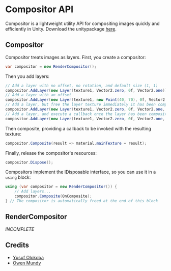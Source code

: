 # Compositor API
Compositor is a lightweight utility API for compositing images quickly and efficiently in Unity.
Download the unitypackage [here](https://www.dropbox.com/s/qa8fhvkyo3gmrot/Compositor1.0b1.unitypackage?dl=1).

## Compositor
Compositor treats images as layers. First, you create a compositor:
```csharp
var compositor = new RenderCompositor();
```
Then you add layers:
```csharp
// Add a layer with no offset, no rotation, and default size (1, 1)
compositor.AddLayer(new Layer(texture1, Vector2.zero, 0f, Vector2.one));
// Add a layer with an offset
compositor.AddLayer(new Layer(texture1, new Point(40, 70), 0f, Vector2.one));
// Add a layer, but free the layer texture immediately it has been composited
compositor.AddLayer(new Layer(texture1, Vector2.zero, 0f, Vector2.one, Layer.Release));
// Add a layer, and execute a callback once the layer has been composited // This is useful for texture resource management
compositor.AddLayer(new Layer(texture1, Vector2.zero, 0f, Vector2.one, layerTexture => OnCompositeLayer(layerTexture)));
```
Then composite, providing a callback to be invoked with the resulting texture:
```csharp
compositor.Composite(result => material.mainTexture = result);
```
Finally, release the compositor's resources:
```csharp
compositor.Dispose();
```
Compositors implement the IDisposable interface, so you can use it in a `using` block:
```csharp
using (var compositor = new RenderCompositor()) {
    // Add layers...
    compositor.Composite(OnComposite);
} // The compositor is automatically freed at the end of this block
```

## RenderCompositor
*INCOMPLETE*

## Credits
- [Yusuf Olokoba](mailto:olokobayusuf@gmail.com)
- [Owen Mundy](omundy@gmail.com)